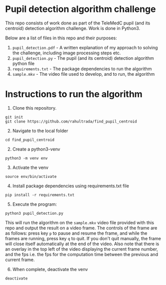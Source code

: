 # Pupil detection algorithm challenge

This repo consists of work done as part of the TeleMedC pupil (and its centroid) detection algorithm challenge. Work is done in Python3.

Below are a list of files in this repo and their purposes:
1. `pupil_detection.pdf` - A written explanation of my approach to solving the challenge, including image processing steps etc.
2. `pupil_detection.py` - The pupil (and its centroid) detection algorithm python file
3. `requirements.txt` - The package dependencies to run the algorithm
4. `sample.mkv` - The video file used to develop, and to run, the algorithm

# Instructions to run the algorithm
1. Clone this repository. 
```
git init
git clone https://github.com/rahultrada/find_pupil_centroid
```
2. Navigate to the local folder
```
cd find_pupil_centroid
```
2. Create a python3-venv
```
python3 -m venv env
```
3. Activate the venv
```
source env/bin/activate
```
4. Install package dependencies using requirements.txt file
```
pip install -r requirements.txt
```
5. Execute the program: 
```
python3 pupil_detection.py
```
This will run the algorithm on the `sample.mkv` video file provided with this repo and output the result on a video frame. The controls of the frame are as follows: press key `p` to pause and resume the frame, and while the frames are running, press key `q` to quit. If you don't quit manually, the frame will close itself automatically at the end of the video. Also note that there is an overlay in the top left of the video displaying the current frame number, and the fps i.e. the fps for the computation time between the previous and current frame.

6. When complete, deactivate the venv
```
deactivate
```





